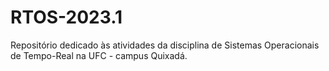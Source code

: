 # RTOS-2023.1
Repositório dedicado às atividades da disciplina de Sistemas Operacionais de Tempo-Real na UFC - campus Quixadá.
